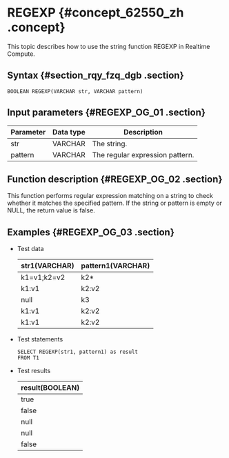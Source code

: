 # REGEXP {#concept_62550_zh .concept}

This topic describes how to use the string function REGEXP in Realtime Compute.

## Syntax {#section_rqy_fzq_dgb .section}

```language-sql
BOOLEAN REGEXP(VARCHAR str, VARCHAR pattern)

```

## Input parameters {#REGEXP_OG_01 .section}

|Parameter|Data type|Description|
|---------|---------|-----------|
|str|VARCHAR|The string.|
|pattern|VARCHAR|The regular expression pattern.|

## Function description {#REGEXP_OG_02 .section}

This function performs regular expression matching on a string to check whether it matches the specified pattern. If the string or pattern is empty or NULL, the return value is false.

## Examples {#REGEXP_OG_03 .section}

-   Test data

    |str1\(VARCHAR\)|pattern1\(VARCHAR\)|
    |---------------|-------------------|
    |k1=v1;k2=v2|k2\*|
    |k1:v1|k2:v2|k3|
    |null|k3|
    |k1:v1|k2:v2|null|
    |k1:v1|k2:v2|\(|

-   Test statements

    ```language-sql
    SELECT REGEXP(str1, pattern1) as result
    FROM T1
    
    ```

-   Test results

    |result\(BOOLEAN\)|
    |-----------------|
    |true|
    |false|
    |null|
    |null|
    |false|


